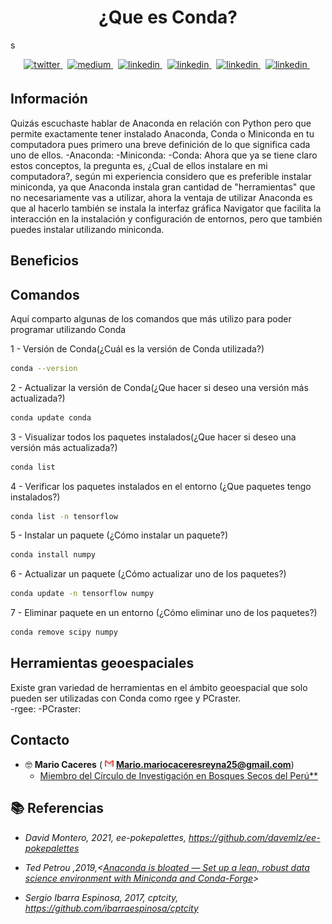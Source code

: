 <h1 align="center"><strong>¿Que es Conda?</strong></h1>

<table align="center">s
 <p align="center">
<a href="https://twitter.com/Mario251997" target="_blank">
<img src=https://img.shields.io/badge/twitter-%2300acee.svg?&style=for-the-badge&logo=twitter&logoColor=white alt=twitter style="margin-bottom: 5px;" />
</a> &nbsp;

<a href="https://www.facebook.com/mariocaceres25" target="_blank">
<img src=https://img.shields.io/badge/Facebook-1877F2?style=for-the-badge&logo=facebook&logoColor=white alt=medium style="margin-bottom: 5px;" />
</a> &nbsp;

<a href="https://www.linkedin.com/in/mariocaceres25/" target="_blank">
<img src=https://img.shields.io/badge/linkedin-%231E77B5.svg?&style=for-the-badge&logo=linkedin&logoColor=white alt=linkedin style="margin-bottom: 5px;" />
</a> &nbsp;

<a href="mailto:mariocaceresreyna25@gmail.com" target="_blank">
<img src=https://img.shields.io/badge/Gmail-D14836?style=for-the-badge&logo=gmail&logoColor=white   alt=linkedin style="margin-bottom: 5px;" />
</a> &nbsp;  

<a href="https://github.com/mario199745/An-lise-de-Dados-em-Linguagem-R/stargazers" target="_blank">
<img src=https://img.shields.io/github/stars/ambarja/WebMapping-Taller?style=for-the-badge   alt=linkedin style="margin-bottom: 5px;" />
</a> &nbsp;  

<a href="https://github.com/mario199745/An-lise-de-Dados-em-Linguagem-R/fork?" target="_blank">
<img src=https://img.shields.io/github/forks/ambarja/WebMapping-Taller?style=for-the-badge   alt=linkedin style="margin-bottom: 5px;" />
</a> &nbsp; 



 ## **Información**
  Quizás escuchaste hablar de Anaconda en relación con Python pero que permite exactamente tener instalado Anaconda, Conda o Miniconda en tu computadora 
  pues primero una breve definición de lo que significa cada uno de ellos. 
  -Anaconda: 
  -Miniconda: 
  -Conda: 
  Ahora que ya se tiene claro estos conceptos, la pregunta es, ¿Cual de ellos instalare en mi computadora?, según mi experiencia considero que es preferible 
  instalar miniconda, ya que Anaconda instala gran cantidad de "herramientas" que no necesariamente vas a utilizar, ahora la ventaja de utilizar 
  Anaconda es que al hacerlo también se instala la interfaz gráfica Navigator que facilita la interacción en la instalación y configuración de entornos, pero 
  que también puedes instalar utilizando miniconda. 

## **Beneficios**


 ## **Comandos**

 Aquí comparto algunas de los comandos que más utilizo para poder programar utilizando Conda

1 - Versión de Conda(¿Cuál es la versión de Conda utilizada?)
```bash
conda --version
```
2 - Actualizar la versión de Conda(¿Que hacer si deseo una versión más actualizada?)
```bash
conda update conda
```
3 - Visualizar todos los paquetes instalados(¿Que hacer si deseo una versión más actualizada?)
```bash
conda list
```
4 - Verificar los paquetes instalados en el entorno (¿Que paquetes tengo instalados?)
```bash
conda list -n tensorflow
```
5 - Instalar un paquete (¿Cómo instalar un paquete?)
```bash
conda install numpy
```
6 - Actualizar un paquete (¿Cómo actualizar uno de los paquetes?)
```bash
conda update -n tensorflow numpy
```
7 - Eliminar paquete en un entorno (¿Cómo eliminar uno de los paquetes?)
```bash
conda remove scipy numpy
```
 ## **Herramientas geoespaciales**
  Existe gran variedad de herramientas en el ámbito geoespacial que solo pueden ser utilizadas con Conda como rgee y PCraster.  
  -rgee: 
  -PCraster: 



## **Contacto**

* 🤓 **Mario Caceres** ( <img src="https://raw.githubusercontent.com/ambarja/Buenas-practicas-con-QGIS/main/img/email.png" height=14> <b>Mario.mariocaceresreyna25@gmail.com</b>)
  - [Miembro del Círculo de Investigación en Bosques Secos del Perú**](https://www.facebook.com/CIBOSEC)

## 📚 **Referencias**

- _David Montero, 2021, ee-pokepalettes,
  <https://github.com/davemlz/ee-pokepalettes>_

- _Ted Petrou
  ,2019,<[Anaconda is bloated — Set up a lean, robust data science environment with Miniconda and Conda-Forge](https://medium.com/dunder-data/anaconda-is-bloated-set-up-a-lean-robust-data-science-environment-with-miniconda-and-conda-forge-b48e1ac11646)>_

- _Sergio Ibarra Espinosa, 2017, cptcity,
  <https://github.com/ibarraespinosa/cptcity>_